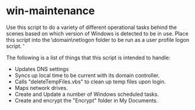 win-maintenance
===============

Use this script to do a variety of different operational tasks behind the
scenes based on which version of Windows is detected to be in use.  Place this
script into the \\domain\netlogon folder to be run as a user profile logon
script.  '

The following is a list of things that this script is intended to handle:

* Updates DNS settings
* Syncs up local time to be current with its domain controller.
* Calls "deleteTempFiles.vbs" to clean up temp files upon login.
* Maps network drives.
* Create and Update a number of Windows scheduled tasks.
* Create and encrypt the "Encrypt" folder in My Documents.
